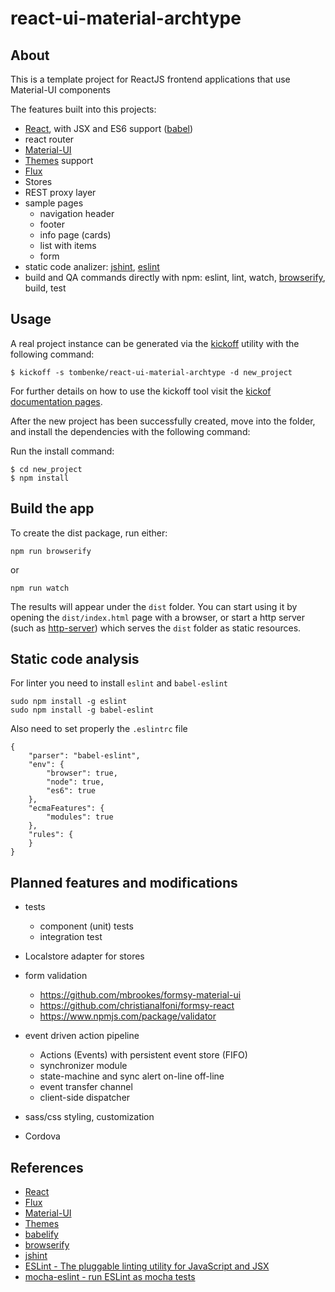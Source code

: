 react-ui-material-archtype
==========================

## About

This is a template project for ReactJS frontend applications that use Material-UI components

The features built into this projects:

- [React](https://facebook.github.io/react/), with JSX and ES6 support ([babel](https://github.com/babel/babelify))
- react router
- [Material-UI](http://material-ui.com/)
- [Themes](http://www.material-ui.com/#/customization/themes) support
- [Flux](https://facebook.github.io/react/docs/flux-overview.html)
- Stores
- REST proxy layer
- sample pages
   - navigation header
   - footer
   - info page (cards)
   - list with items
   - form
- static code analizer: [jshint](http://jshint.com/), [eslint](http://eslint.org)
- build and QA commands directly with npm:
    eslint, lint, watch, [browserify](http://browserify.org/), build, test


## Usage

A real project instance can be generated via the
[kickoff](https://github.com/tombenke/kickoff) utility with the following command:

    $ kickoff -s tombenke/react-ui-material-archtype -d new_project

For further details on how to use the kickoff tool visit the [kickof documentation pages](http://tombenke.github.io/kickoff/docs/documentation.html).

After the new project has been successfully created, move into the folder, and install the dependencies with the following command:

Run the install command:

    $ cd new_project
    $ npm install


## Build the app

To create the dist package, run either:

    npm run browserify

or

    npm run watch

The results will appear under the `dist` folder.
You can start using it by opening the `dist/index.html` page with a browser, or start a http server (such as [http-server](https://www.npmjs.com/package/http-server)) which serves the `dist` folder as static resources.

## Static code analysis

For linter you need to install `eslint` and `babel-eslint`

    sudo npm install -g eslint
    sudo npm install -g babel-eslint

Also need to set properly the `.eslintrc` file

    {
        "parser": "babel-eslint",
        "env": {
            "browser": true,
            "node": true,
            "es6": true
        },
        "ecmaFeatures": {
            "modules": true
        },
        "rules": {
        }
    }

## Planned features and modifications

- tests
    - component (unit) tests
    - integration test

-  Localstore adapter for stores

- form validation
    - https://github.com/mbrookes/formsy-material-ui
    - https://github.com/christianalfoni/formsy-react
    - https://www.npmjs.com/package/validator

- event driven action pipeline
    - Actions (Events) with persistent event store (FIFO)
    - synchronizer module
    - state-machine and sync alert
        on-line
        off-line
    - event transfer channel
    - client-side dispatcher

- sass/css styling, customization

- Cordova

## References

- [React](https://facebook.github.io/react/)
- [Flux](https://facebook.github.io/react/docs/flux-overview.html)
- [Material-UI](http://material-ui.com/)
- [Themes](http://www.material-ui.com/#/customization/themes)
- [babelify](https://github.com/babel/babelify)
- [browserify](http://browserify.org/)
- [jshint](http://jshint.com/)
- [ESLint - The pluggable linting utility for JavaScript and JSX](http://eslint.org)
- [mocha-eslint - run ESLint as mocha tests](https://www.npmjs.com/package/mocha-eslint)
